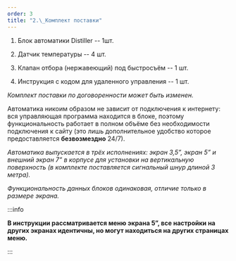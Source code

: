 ```yaml
---
order: 3
title: "2.\_Комплект поставки"
---
```


1. Блок автоматики Distiller -- 1шт.

2. Датчик температуры -- 4 шт.

3. Клапан отбора (нержавеющий) под быстросъём -- 1 шт.

4. Инструкция с кодом для удаленного управления -- 1 шт.

*Комплект поставки по договоренности может быть изменен.*

Автоматика никоим образом не зависит от подключения к интернету: вся управляющая программа находится в блоке, поэтому функциональность работает в полном объёме без необходимости подключения к сайту (это лишь дополнительное удобство которое предоставляется **безвозмездно** 24/7).

*Автоматика выпускается в трёх исполнениях: экран 3,5”, экран 5” и внешний экран 7” в корпусе для установки на вертикальную поверхность (в комплекте поставляется сигнальный шнур длиной 3 метра).*

*Функциональность данных блоков одинаковая, отличие только в размере экрана.*

:::info 

**В инструкции рассматривается меню экрана 5”, все настройки на других экранах идентичны, но могут находиться на других страницах меню.**

:::


